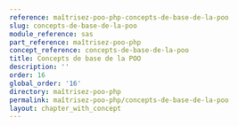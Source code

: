```yaml
---
reference: maîtrisez-poo-php-concepts-de-base-de-la-poo
slug: concepts-de-base-de-la-poo
module_reference: sas
part_reference: maîtrisez-poo-php
concept_reference: concepts-de-base-de-la-poo
title: Concepts de base de la POO
description: ''
order: 16
global_order: '16'
directory: maîtrisez-poo-php
permalink: maîtrisez-poo-php/concepts-de-base-de-la-poo
layout: chapter_with_concept
---
```

